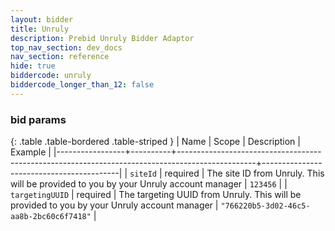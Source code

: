 ```yaml
---
layout: bidder
title: Unruly
description: Prebid Unruly Bidder Adaptor
top_nav_section: dev_docs
nav_section: reference
hide: true
biddercode: unruly
biddercode_longer_than_12: false
---
```


### bid params

{: .table .table-bordered .table-striped }
| Name            | Scope    | Description                                                                                     | Example                                  |
|-----------------+----------+-------------------------------------------------------------------------------------------------+------------------------------------------|
| `siteId`        | required | The site ID from Unruly. This will be provided to you by your Unruly account manager            | `123456`                                 |
| `targetingUUID` | required | The targeting UUID from Unruly. This will be provided to you by your Unruly account manager     | `"766220b5-3d02-46c5-aa8b-2bc60c6f7418"` |
